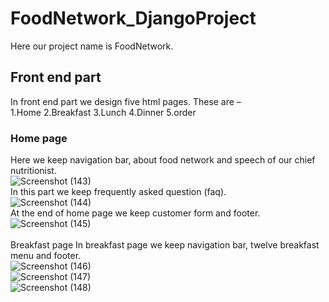 # FoodNetwork_DjangoProject
Here our project name is FoodNetwork.
## Front end part
In front end part we design five html pages. These are – <br>
1.Home 2.Breakfast 3.Lunch 4.Dinner 5.order

### Home page
Here we keep navigation bar, about food network and speech of our chief nutritionist. <br>
![Screenshot (143)](https://user-images.githubusercontent.com/64780532/140626007-b4edea42-d44b-4172-9541-740e7fac64b6.png)
<br>
In this part we keep frequently asked question (faq). <br>
![Screenshot (144)](https://user-images.githubusercontent.com/64780532/140626011-62d61f16-cef3-49ef-a497-fade094f8d33.png)
<br>
At the end of home page we keep customer form and footer. <br>
![Screenshot (145)](https://user-images.githubusercontent.com/64780532/140626014-ae65da91-b000-4e3e-8c47-2eac4547e2b6.png)
<br>
<br>
Breakfast page
In breakfast page we keep navigation bar, twelve breakfast menu and footer.
<br>
![Screenshot (146)](https://user-images.githubusercontent.com/64780532/140626348-387e7a88-3acc-4f67-a274-ce754dbd8101.png)
<br>
![Screenshot (147)](https://user-images.githubusercontent.com/64780532/140626353-faf64231-c0ec-46f1-a6b6-5d62ff610285.png)
<br>
![Screenshot (148)](https://user-images.githubusercontent.com/64780532/140626355-7c6e6fa0-1222-4ed7-8080-29997c3b17ba.png)
<br>

